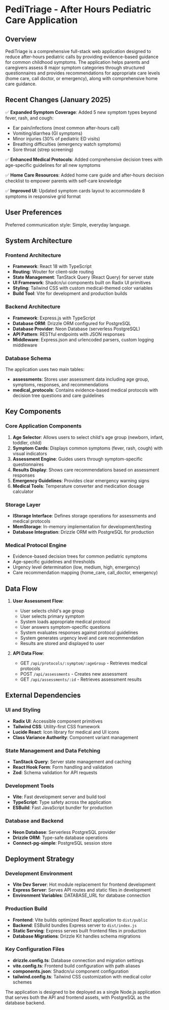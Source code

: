 # PediTriage - After Hours Pediatric Care Application

## Overview

PediTriage is a comprehensive full-stack web application designed to reduce after-hours pediatric calls by providing evidence-based guidance for common childhood symptoms. The application helps parents and caregivers assess 8 major symptom categories through structured questionnaires and provides recommendations for appropriate care levels (home care, call doctor, or emergency), along with comprehensive home care guidance.

## Recent Changes (January 2025)

✅ **Expanded Symptom Coverage**: Added 5 new symptom types beyond fever, rash, and cough:
- Ear pain/infections (most common after-hours call)
- Vomiting/diarrhea (GI symptoms) 
- Minor injuries (30% of pediatric ED visits)
- Breathing difficulties (emergency watch symptoms)
- Sore throat (strep screening)

✅ **Enhanced Medical Protocols**: Added comprehensive decision trees with age-specific guidelines for all new symptoms

✅ **Home Care Resources**: Added home care guide and after-hours decision checklist to empower parents with self-care knowledge

✅ **Improved UI**: Updated symptom cards layout to accommodate 8 symptoms in responsive grid format

## User Preferences

Preferred communication style: Simple, everyday language.

## System Architecture

### Frontend Architecture
- **Framework**: React 18 with TypeScript
- **Routing**: Wouter for client-side routing
- **State Management**: TanStack Query (React Query) for server state
- **UI Framework**: Shadcn/ui components built on Radix UI primitives
- **Styling**: Tailwind CSS with custom medical-themed color variables
- **Build Tool**: Vite for development and production builds

### Backend Architecture
- **Framework**: Express.js with TypeScript
- **Database ORM**: Drizzle ORM configured for PostgreSQL
- **Database Provider**: Neon Database (serverless PostgreSQL)
- **API Pattern**: RESTful endpoints with JSON responses
- **Middleware**: Express.json and urlencoded parsers, custom logging middleware

### Database Schema
The application uses two main tables:
- **assessments**: Stores user assessment data including age group, symptoms, responses, and recommendations
- **medical_protocols**: Contains evidence-based medical protocols with decision tree questions and care guidelines

## Key Components

### Core Application Components
1. **Age Selector**: Allows users to select child's age group (newborn, infant, toddler, child)
2. **Symptom Cards**: Displays common symptoms (fever, rash, cough) with visual indicators
3. **Assessment Engine**: Guides users through symptom-specific questionnaires
4. **Results Display**: Shows care recommendations based on assessment responses
5. **Emergency Guidelines**: Provides clear emergency warning signs
6. **Medical Tools**: Temperature converter and medication dosage calculator

### Storage Layer
- **IStorage Interface**: Defines storage operations for assessments and medical protocols
- **MemStorage**: In-memory implementation for development/testing
- **Database Integration**: Drizzle ORM with PostgreSQL for production

### Medical Protocol Engine
- Evidence-based decision trees for common pediatric symptoms
- Age-specific guidelines and thresholds
- Urgency level determination (low, medium, high, emergency)
- Care recommendation mapping (home_care, call_doctor, emergency)

## Data Flow

1. **User Assessment Flow**:
   - User selects child's age group
   - User selects primary symptom
   - System loads appropriate medical protocol
   - User answers symptom-specific questions
   - System evaluates responses against protocol guidelines
   - System generates urgency level and care recommendation
   - Results are stored and displayed to user

2. **API Data Flow**:
   - GET `/api/protocols/:symptom/:ageGroup` - Retrieves medical protocols
   - POST `/api/assessments` - Creates new assessment
   - GET `/api/assessments/:id` - Retrieves assessment results

## External Dependencies

### UI and Styling
- **Radix UI**: Accessible component primitives
- **Tailwind CSS**: Utility-first CSS framework
- **Lucide React**: Icon library for medical and UI icons
- **Class Variance Authority**: Component variant management

### State Management and Data Fetching
- **TanStack Query**: Server state management and caching
- **React Hook Form**: Form handling and validation
- **Zod**: Schema validation for API requests

### Development Tools
- **Vite**: Fast development server and build tool
- **TypeScript**: Type safety across the application
- **ESBuild**: Fast JavaScript bundler for production

### Database and Backend
- **Neon Database**: Serverless PostgreSQL provider
- **Drizzle ORM**: Type-safe database operations
- **Connect-pg-simple**: PostgreSQL session store

## Deployment Strategy

### Development Environment
- **Vite Dev Server**: Hot module replacement for frontend development
- **Express Server**: Serves API routes and static files in development
- **Environment Variables**: DATABASE_URL for database connection

### Production Build
- **Frontend**: Vite builds optimized React application to `dist/public`
- **Backend**: ESBuild bundles Express server to `dist/index.js`
- **Static Serving**: Express serves built frontend files in production
- **Database Migrations**: Drizzle Kit handles schema migrations

### Key Configuration Files
- **drizzle.config.ts**: Database connection and migration settings
- **vite.config.ts**: Frontend build configuration with path aliases
- **components.json**: Shadcn/ui component configuration
- **tailwind.config.ts**: Tailwind CSS customization with medical color schemes

The application is designed to be deployed as a single Node.js application that serves both the API and frontend assets, with PostgreSQL as the database backend.